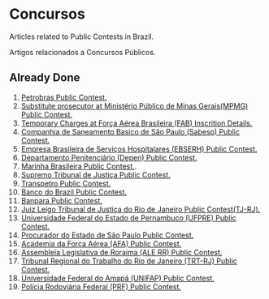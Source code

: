 # Concursos

Articles related to Public Contests in Brazil.

Artigos relacionados a Concursos Públicos.

## Already Done

  1. [Petrobras Public Contest.](https://github.com/GuilhermeBianeck/Concursos/blob/master/Petrobras_Concursos.md)
  2. [Substitute prosecutor at Ministério Público de Minas Gerais(MPMG) Public Contest.](https://github.com/GuilhermeBianeck/Concursos/blob/master/Promotor_Substituto.md)
  3. [Temporary Charges at Força Aérea Brasileira (FAB) Inscrition Details.](https://github.com/GuilhermeBianeck/Concursos/blob/master/FAB.md)
  4. [Companhia de Saneamento Basico de São Paulo (Sabesp) Public Contest.](https://github.com/GuilhermeBianeck/Concursos/blob/master/SABESP.md)
  5. [Empresa Brasileira de Serviços Hospitalares (EBSERH) Public Contest.](https://github.com/GuilhermeBianeck/Concursos/blob/master/EBSERH.md)
  6. [Departamento Penitenciário (Depen) Public Contest.](https://github.com/GuilhermeBianeck/Concursos/blob/master/DEPEN.md)
  7. [Marinha Brasileira Public Contest.](https://github.com/GuilhermeBianeck/Concursos/blob/master/MarinhaBrasileira.md).
  8. [Supremo Tribunal de Justiça Public Contest.](https://github.com/GuilhermeBianeck/Concursos/blob/master/Stj.md)
  9. [Transpetro Public Contest.](https://github.com/GuilhermeBianeck/Concursos/blob/master/TransPetro.md)
  10. [Banco do Brazil Public Contest.](https://github.com/GuilhermeBianeck/Concursos/blob/master/bb.md)
  11. [Banpara Public Contest.](https://github.com/GuilhermeBianeck/Concursos/blob/master/Banpara.md)
  12. [Juiz Leigo Tribunal de Justiça do Rio de Janeiro Public Contest(TJ-RJ).](https://github.com/GuilhermeBianeck/Concursos/blob/master/juizleigorj.md)
  13. [Universidade Federal do Estado de Pernambuco (UFPRE) Public Contest.](https://github.com/GuilhermeBianeck/Concursos/blob/master/ufrpe.md)
  14. [Procurador do Estado de São Paulo Public Contest.](https://github.com/GuilhermeBianeck/Concursos/blob/master/ProcuradorEstadoSP.md)
  15. [Academia da Força Aérea (AFA) Public Contest.](https://github.com/GuilhermeBianeck/Concursos/blob/master/AFA.md)
  16. [Assembleia Legislativa de Roraima (ALE RR) Public Contest.](https://github.com/GuilhermeBianeck/Concursos/blob/master/ALERR.md)
  17. [Tribunal Regional do Trabalho do Rio de Janeiro (TRT-RJ) Public Contest.](https://github.com/GuilhermeBianeck/Concursos/blob/master/TRT-RJ.md)
  18. [ Universidade Federal do Amapá (UNIFAP) Public Contest.](https://github.com/GuilhermeBianeck/Concursos/blob/master/ProcuradorEstadoSP.md)
  19. [ Polícia Rodoviária Federal (PRF) Public Contest.](https://github.com/GuilhermeBianeck/Concursos/blob/master/PRF.md)
